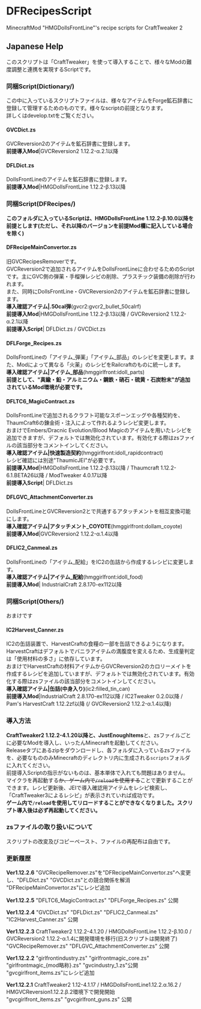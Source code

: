 # DFRecipesScript
MinecraftMod "HMGDollsFrontLine"'s recipe scripts for CraftTweaker 2

## Japanese Help
このスクリプトは「CraftTweaker」を使って導入することで、様々なModの難度調整と連携を実現するScriptです。

### 同梱Script(Dictionary/)
この中に入っているスクリプトファイルは、様々なアイテムをForge鉱石辞書に登録して管理するためのものです。様々なscriptの前提となります。  
詳しくはdevelop.txtをご覧ください。

#### GVCDict.zs
GVCReversion2のアイテムを鉱石辞書に登録します。  
**前提導入Mod**|GVCReversion2 1.12.2-α.2.1以降 

#### DFLDict.zs
DollsFrontLineのアイテムを鉱石辞書に登録します。  
**前提導入Mod**|HMGDollsFrontLine 1.12.2-β.13以降

### 同梱Script(DFRecipes/)
**このフォルダに入っているScriptは、HMGDollsFrontLine 1.12.2-β.10.0以降を前提とします(ただし、それ以降のバージョンを前提Mod欄に記入している場合を除く)**

#### DFRecipeMainConvertor.zs
旧GVCRecipesRemoverです。  
GVCReversion2で追加されるアイテムをDollsFrontLineに合わせるためのScriptです。主にGVC側の弾薬・手榴弾レシピの削除、プラスチック装備の削除が行われます。  
また、同時にDollsFrontLine・GVCReversion2のアイテムを鉱石辞書に登録します。  
**導入確認アイテム|.50cal弾**(gvcr2:gvcr2_bullet_50calrf)  
**前提導入Mod**|HMGDollsFrontLine 1.12.2-β.13以降 / GVCReversion2 1.12.2-α.2.1以降   
**前提導入Script**| DFLDict.zs / GVCDict.zs

#### DFLForge_Recipes.zs
DollsFrontLineの「アイテム\_弾薬」「アイテム\_部品」のレシピを変更します。また、Modによって異なる「火薬」のレシピをRailcraftのものに統一します。  
**導入確認アイテム|アイテム\_部品**(hmggirlfront:idoll_parts)  
**前提として、"真鍮・鉛・アルミニウム・鋼鉄・硝石・硫黄・石炭粉末"が追加されているMod環境が必要です。**

#### DFLTC6_MagicContract.zs
DollsFrontLineで追加されるクラフト可能なスポーンエッグや各種契約を、ThaumCraft6の錬金術・注入によって作れるようレシピ変更します。  
おまけでEmbers/Dracnic Evolution/Blood Magicのアイテムを用いたレシピを追加できますが、デフォルトでは無効化されています。有効化する際はzsファイルの該当部分をコメントインしてください。  
**導入確認アイテム|快速製造契約**(hmggirlfront:idoll\_rapidcontract)  
レシピ確認には別途"ThaumicJEI"が必要です。  
**前提導入Mod**|HMGDollsFrontLine 1.12.2-β.13以降 / Thaumcraft 1.12.2-6.1.BETA26以降 / ModTweaker 4.0.17以降  
**前提導入Script**| DFLDict.zs

#### DFLGVC_AttachmentConverter.zs
DollsFrontLineとGVCReversion2とで共通するアタッチメントを相互変換可能にします。  
**導入確認アイテム|アタッチメント\_COYOTE**(hmggirlfront:dollam_coyote)  
**前提導入Mod**|GVCReversion2 1.12.2-α.1.4以降

#### DFLIC2_Canmeal.zs
DollsFrontLineの「アイテム\_配給」をIC2の缶詰から作成するレシピに変更します。  
**導入確認アイテム|アイテム\_配給**(hmggirlfront:idoll_food)  
**前提導入Mod**| IndustrialCraft 2.8.170-ex112以降

### 同梱Script(Others/)
おまけです

#### IC2Harvest_Canner.zs
IC2の缶詰装置で、HarvestCraftの食糧の一部を缶詰できるようになります。HarvestCraftはデフォルトでバニラアイテムの満腹度を変えるため、生成量判定は「使用材料の多さ」に依存しています。  
おまけでHarvestCraftの材料アイテムからGVCReversion2のカロリーメイトを作成するレシピを追加していますが、デフォルトでは無効化されています。有効化する際はzsファイルの該当部分をコメントインしてください。  
**導入確認アイテム|缶詰(中身入り)**(ic2:filled_tin_can)<br>
**前提導入Mod**|IndustrialCraft 2.8.170-ex112以降 / IC2Tweaker 0.2.0以降 / Pam's HarvestCraft  1.12.2zf以降 (/ GVCReversion2 1.12.2-α.1.4以降)


### 導入方法
**CraftTweaker2 1.12.2-4.1.20以降と、JustEnoughItems**と、zsファイルごとに必要なModを導入し、いったんMinecraftを起動してください。<br>
Releaseタブにあるzipをダウンロードし、各フォルダに入っているzsファイルを、必要なもののみMinecraftのディレクトリ内に生成される`scripts`フォルダに入れてください。<br>
前提導入Scriptの指示がないものは、基本単体で入れても問題はありません。  
マイクラを再起動する~~か、ゲーム内で`/reload`を使用する~~ことで更新することができます。レシピ更新後、JEIで導入確認用アイテムをレシピ検索し、「CraftTweaker3によるレシピ」が表示されていれば成功です。<br>
**ゲーム内で`/reload`を使用してリロードすることができなくなりました。スクリプト導入後は必ず再起動してください。**

### zsファイルの取り扱いについて
スクリプトの改変及びコピーペースト、ファイルの再配布は自由です。

### 更新履歴
**Ver1.12.2.6** "GVCRecipeRemover.zs"を"DFRecipeMainConvertor.zs"へ変更し、"DFLDict.zs" "GVCDict.zs"との競合関係を解消  
"DFRecipeMainConvertor.zs"にレシピ追加

**Ver1.12.2.5** "DFLTC6_MagicContract.zs" "DFLForge_Recipes.zs" 公開

**Ver1.12.2.4** "GVCDict.zs" "DFLDict.zs" "DFLIC2_Canmeal.zs" "IC2Harvest_Canner.zs" 公開

**Ver1.12.2.3** CraftTweaker2 1.12.2-4.1.20 / HMGDollsFrontLine 1.12.2-β.10.0 / GVCReversion2 1.12.2-α.1.4に開発環境を移行(旧スクリプトは開発終了)  
"GVCRecipeRemover.zs" "DFLGVC_AttachmentConverter.zs" 公開

**Ver1.12.2.2** "girlfrontindustry.zs" "girlfrontmagic_core.zs" "girlfrontmagic\_{mod略称}.zs" "gvcindustry_1.zs"公開 "gvcgirlfront_items.zs"にレシピ追加

**Ver1.12.2.1** CraftTweaker2 1.12-4.1.17 / HMGDollsFrontLine1.12.2.α.16.2 / HMGVCReversion1.12.2.β.2環境下で開発開始<br>
"gvcgirlfront_items.zs" "gvcgirlfront_guns.zs" 公開